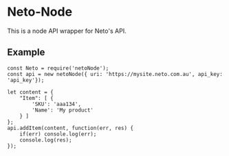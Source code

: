 # Neto-Node

This is a node API wrapper for Neto's API.

## Example

```
const Neto = require('netoNode');
const api = new netoNode({ uri: 'https://mysite.neto.com.au', api_key: 'api_key'});

let content = {
	"Item": [ {
		'SKU': 'aaa134',
		'Name': 'My product'
	} ]﻿
};
api.addItem(content, function(err, res) {
	if(err) console.log(err);
	console.log(res);
});
```

